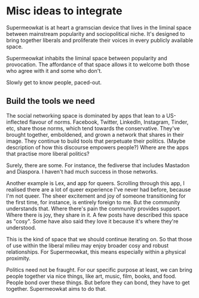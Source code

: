 # Misc ideas to integrate

Supermeowkat is at heart a gramscian device that lives in the liminal space between mainstream popularity and sociopolitical niche. It's designed to bring together liberals and proliferate their voices in every publicly available space.

Supermeowkat inhabits the liminal space between popularity and provocation. The affordance of that space allows it to welcome both those who agree with it and some who don't.

Slowly get to know people, paced-out.

## Build the tools we need

The social networking space is dominated by apps that lean to a US-inflected flavour of norms. Facebook, Twitter, LinkedIn, Instagram, Tinder, etc, share those norms, which tend towards the conservative. They've brought together, emboldened, and grown a network that shares in their image. They continue to build tools that perpetuate their politics. (Maybe description of how this discourse empowers people?) Where are the apps that practise more liberal politics?

Surely, there are some. For instance, the fediverse that includes Mastadon and Diaspora. I haven't had much success in those networks.

Another example is Lex, and app for queers. Scrolling through this app, I realised there are a lot of queer experience I've never had before, because I'm not queer. The sheer excitement and joy of someone transitioning for the first time, for instance, is entirely foreign to me. But the community understands that. Where there's pain the community provides support. Where there is joy, they share in it. A few posts have described this space as "cosy". Some have also said they love it because it's where they're understood.

This is the kind of space that we should continue iterating on. So that those of use within the liberal milieu may enjoy broader cosy and robust relationships. For Supermeowkat, this means especially within a physical proximity.

Politics need not be fraught. For our specific purpose at least, we can bring people together via nice things, like art, music, film, books, and food. People bond over these things. But before they can bond, they have to get together. Supermeowkat aims to do that.
